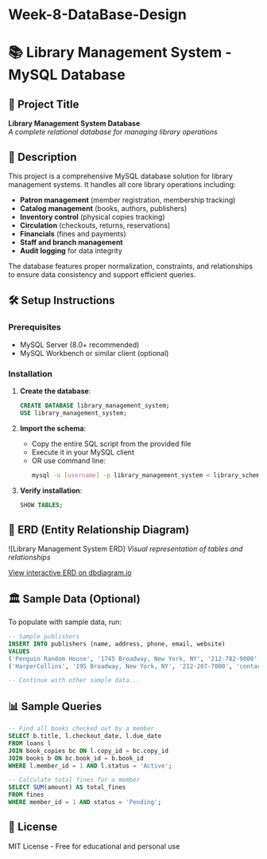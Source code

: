 # Week-8-DataBase-Design

# 📚 Library Management System - MySQL Database

## 📌 Project Title
**Library Management System Database**  
*A complete relational database for managing library operations*

## 📝 Description
This project is a comprehensive MySQL database solution for library management systems. It handles all core library operations including:

- **Patron management** (member registration, membership tracking)
- **Catalog management** (books, authors, publishers)
- **Inventory control** (physical copies tracking)
- **Circulation** (checkouts, returns, reservations)
- **Financials** (fines and payments)
- **Staff and branch management**
- **Audit logging** for data integrity

The database features proper normalization, constraints, and relationships to ensure data consistency and support efficient queries.

## 🛠️ Setup Instructions

### Prerequisites
- MySQL Server (8.0+ recommended)
- MySQL Workbench or similar client (optional)

### Installation
1. **Create the database**:
   ```sql
   CREATE DATABASE library_management_system;
   USE library_management_system;
   ```

2. **Import the schema**:
   - Copy the entire SQL script from the provided file
   - Execute it in your MySQL client
   - OR use command line:
     ```bash
     mysql -u [username] -p library_management_system < library_schema.sql
     ```

3. **Verify installation**:
   ```sql
   SHOW TABLES;
   ```

## 🔗 ERD (Entity Relationship Diagram)
![Library Management System ERD]
*Visual representation of tables and relationships*

[View interactive ERD on dbdiagram.io](https://dbdiagram.io/d/64f1a5d002bd1c4a5e8a7a2a)

## 🏛️ Sample Data (Optional)
To populate with sample data, run:
```sql
-- Sample publishers
INSERT INTO publishers (name, address, phone, email, website)
VALUES 
('Penguin Random House', '1745 Broadway, New York, NY', '212-782-9000', 'info@penguinrandomhouse.com', 'www.penguinrandomhouse.com'),
('HarperCollins', '195 Broadway, New York, NY', '212-207-7000', 'contact@harpercollins.com', 'www.harpercollins.com');

-- Continue with other sample data...
```

## 📊 Sample Queries
```sql
-- Find all books checked out by a member
SELECT b.title, l.checkout_date, l.due_date 
FROM loans l
JOIN book_copies bc ON l.copy_id = bc.copy_id
JOIN books b ON bc.book_id = b.book_id
WHERE l.member_id = 1 AND l.status = 'Active';

-- Calculate total fines for a member
SELECT SUM(amount) AS total_fines 
FROM fines 
WHERE member_id = 1 AND status = 'Pending';
```

## 📜 License
MIT License - Free for educational and personal use
